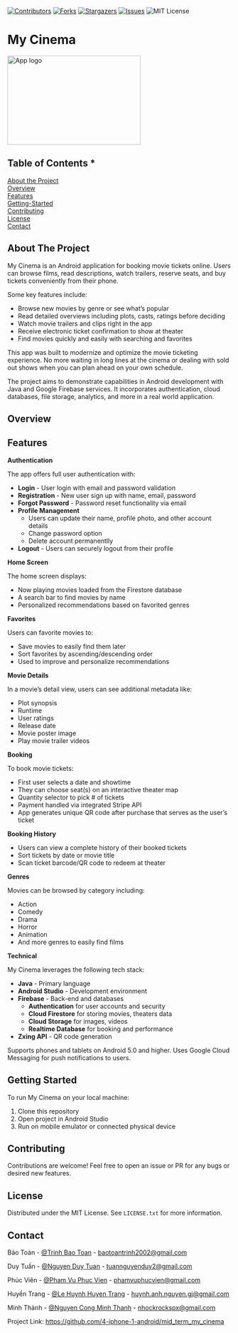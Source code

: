 <!DOCTYPE html>
<html>


<body class="stackedit">
  <div class="stackedit__html"><!-- BADGES -->
<p><a href="https://github.com/4-iphone-1-android/mid_term_my_cinema/graphs/contributors"><img src="https://img.shields.io/github/contributors/4-iphone-1-android/mid_term_my_cinema.svg?style=for-the-badge" alt="Contributors"></a> <a href="https://github.com/4-iphone-1-android/mid_term_my_cinema/network/members"><img src="https://img.shields.io/github/forks/4-iphone-1-android/mid_term_my_cinema.svg?style=for-the-badge" alt="Forks"></a>  <a href="https://github.com/4-iphone-1-android/mid_term_my_cinema/stargazers"><img src="https://img.shields.io/github/stars/4-iphone-1-android/mid_term_my_cinema.svg?style=for-the-badge" alt="Stargazers"></a> <a href="https://github.com/4-iphone-1-android/mid_term_my_cinema/issues"><img src="https://img.shields.io/github/issues/4-iphone-1-android/mid_term_my_cinema.svg?style=for-the-badge" alt="Issues"></a> <img src="https://img.shields.io/github/license/4-iphone-1-android/mid_term_my_cinema.svg?style=for-the-badge" alt="MIT License"></p>
<!-- Badge Definitions -->
<h1 id="my-cinema">My Cinema</h1>
<p><img src="https://i.ibb.co/k6GWXVM/370125421-2555136981316951-8906401763159225686-n.png" alt="App logo" width="300" height="200"></p>
<h2 id="table-of-contents-">Table of Contents *</h2>
<p><a href="#about-the-project">About the Project</a><br>
<a href="#overview">Overview</a><br>
<a href="#features">Features</a><br>
<a href="#getting-started">Getting-Started</a><br>
<a href="#contributing">Contributing</a><br>
<a href="#license">License</a><br>
<a href="#contact">Contact</a></p>
<h2 id="about-the-project">About The Project</h2>
<p>My Cinema is an Android application for booking movie tickets online. Users can browse films, read descriptions, watch trailers, reserve seats, and buy tickets conveniently from their phone.</p>
<p>Some key features include:</p>
<ul>
<li>Browse new movies by genre or see what’s popular</li>
<li>Read detailed overviews including plots, casts, ratings before deciding</li>
<li>Watch movie trailers and clips right in the app</li>
<li>Receive electronic ticket confirmation to show at theater</li>
<li>Find movies quickly and easily with searching and favorites</li>
</ul>
<p>This app was built to modernize and optimize the movie ticketing experience. No more waiting in long lines at the cinema or dealing with sold out shows when you can plan ahead on your own schedule.</p>
<p>The project aims to demonstrate capabilities in Android development with Java and Google Firebase services. It incorporates authentication, cloud databases, file storage, analytics, and more in a real world application.</p>
<h2 id="overview">Overview</h2>
<h2 id="features">Features</h2>
<p><strong>Authentication</strong></p>
<p>The app offers full user authentication with:</p>
<ul>
<li><strong>Login</strong>  - User login with email and password validation</li>
<li><strong>Registration</strong>  - New user sign up with name, email, password</li>
<li><strong>Forgot Password</strong>  - Password reset functionality via email</li>
<li><strong>Profile Management</strong>
<ul>
<li>Users can update their name, profile photo, and other account details</li>
<li>Change password option</li>
<li>Delete account permanentlly</li>
</ul>
</li>
<li><strong>Logout</strong>  - Users can securely logout from their profile</li>
</ul>
<p><strong>Home Screen</strong></p>
<p>The home screen displays:</p>
<ul>
<li>Now playing movies loaded from the Firestore database</li>
<li>A search bar to find movies by name</li>
<li>Personalized recommendations based on favorited genres</li>
</ul>
<p><strong>Favorites</strong></p>
<p>Users can favorite movies to:</p>
<ul>
<li>Save movies to easily find them later</li>
<li>Sort favorites by ascending/descending order</li>
<li>Used to improve and personalize recommendations</li>
</ul>
<p><strong>Movie Details</strong></p>
<p>In a movie’s detail view, users can see additional metadata like:</p>
<ul>
<li>Plot synopsis</li>
<li>Runtime</li>
<li>User ratings</li>
<li>Release date</li>
<li>Movie poster image</li>
<li>Play movie trailer videos</li>
</ul>
<p><strong>Booking</strong></p>
<p>To book movie tickets:</p>
<ul>
<li>First user selects a date and showtime</li>
<li>They can choose seat(s) on an interactive theater map</li>
<li>Quantity selector to pick # of tickets</li>
<li>Payment handled via integrated Stripe API</li>
<li>App generates unique QR code after purchase that serves as the user’s ticket</li>
</ul>
<p><strong>Booking History</strong></p>
<ul>
<li>Users can view a complete history of their booked tickets</li>
<li>Sort tickets by date or movie title</li>
<li>Scan ticket barcode/QR code to redeem at theater</li>
</ul>
<p><strong>Genres</strong></p>
<p>Movies can be browsed by category including:</p>
<ul>
<li>Action</li>
<li>Comedy</li>
<li>Drama</li>
<li>Horror</li>
<li>Animation</li>
<li>And more genres to easily find films</li>
</ul>
<p><strong>Technical</strong></p>
<p>My Cinema leverages the following tech stack:</p>
<ul>
<li><strong>Java</strong>  - Primary language</li>
<li><strong>Android Studio</strong>  - Development environment</li>
<li><strong>Firebase</strong>  - Back-end and databases
<ul>
<li><strong>Authentication</strong>  for user accounts and security</li>
<li><strong>Cloud Firestore</strong>  for storing movies, theaters data</li>
<li><strong>Cloud Storage</strong>  for images, videos</li>
<li><strong>Realtime Database</strong>  for booking and performance</li>
</ul>
</li>
<li><strong>Zxing API</strong>  - QR code generation</li>
</ul>
<p>Supports phones and tablets on Android 5.0 and higher. Uses Google Cloud Messaging for push notifications to users.</p>
<h2 id="getting-started">Getting Started</h2>
<p>To run My Cinema on your local machine:</p>
<ol>
<li>Clone this repository</li>
<li>Open project in Android Studio</li>
<li>Run on mobile emulator or connected physical device</li>
</ol>
<h2 id="contributing">Contributing</h2>
<p>Contributions are welcome! Feel free to open an issue or PR for any bugs or desired new features.</p>
<h2 id="license">License</h2>
<p>Distributed under the MIT License. See <code>LICENSE.txt</code> for more information.</p>
<h2 id="contact">Contact</h2>
<p>Bảo Toàn - <a href="https://facebook.com/baotoan.trinh3">@Trinh Bao Toan</a> - <a href="mailto:baotoantrinh2002@gmail.com">baotoantrinh2002@gmail.com</a></p>
<p>Duy Tuấn - <a href="https://www.facebook.com/profile.php?id=100004737558512">@Nguyen Duy Tuan</a> - <a href="mailto:tuannguyenduy2@gmail.com">tuannguyenduy2@gmail.com</a></p>
<p>Phúc Viên - <a href="https://www.facebook.com/phamvu.phucvien">@Pham Vu Phuc Vien</a> - <a href="mailto:phamvuphucvien@gmail.com">phamvuphucvien@gmail.com</a></p>
<p>Huyền Trang - <a href="https://www.facebook.com/clara.nguyen.336">@Le Huynh Huyen Trang</a> - <a href="mailto:huynh.anh.nguyen.gj@gmail.com">huynh.anh.nguyen.gj@gmail.com</a></p>
<p>Minh Thành - <a href="https://www.facebook.com/astero1dz">@Nguyen Cong Minh Thanh</a> - <a href="mailto:nhockrockspx@gmail.com">nhockrockspx@gmail.com</a></p>
<p>Project Link: <a href="https://github.com/4-iphone-1-android/mid_term_my_cinema">https://github.com/4-iphone-1-android/mid_term_my_cinema</a></p>
</div>
</body>

</html>
